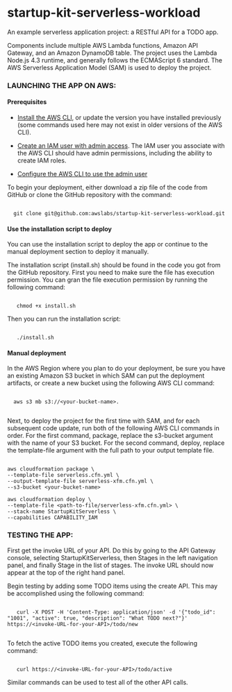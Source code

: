 # startup-kit-serverless-workload

An example serverless application project:  a RESTful API for a TODO app.

Components include multiple AWS Lambda functions, Amazon API Gateway, and an 
Amazon DynamoDB table.  The project uses the Lambda Node.js 4.3 runtime, and 
generally follows the ECMAScript 6 standard.  The AWS Serverless Application 
Model (SAM) is used to deploy the project. 

### LAUNCHING THE APP ON AWS:

#### Prerequisites

- [Install the AWS CLI](http://docs.aws.amazon.com/cli/latest/userguide/installing.html), or update
 the version you have installed previously (some commands used here may not
 exist in older versions of the AWS CLI).

- [Create an IAM user with admin access](http://docs.aws.amazon.com/IAM/latest/UserGuide/getting-started_create-admin-group.html).
 The IAM user you associate with the AWS CLI should have admin permissions, including the ability to create IAM roles.

- [Configure the AWS CLI to use the admin user](http://docs.aws.amazon.com/cli/latest/reference/configure/)




To begin your deployment, either download a zip file of the code from GitHub 
or clone the GitHub repository with the command:  

```

  git clone git@github.com:awslabs/startup-kit-serverless-workload.git

```


#### Use the installation script to deploy

You can use the installation script to deploy the app or continue to the manual deployment section to deploy it manually.

The installation script (install.sh) should be found in the code you got from the GitHub repository. First you need to
make sure the file has execution permission. You can gran the file execution permission by running the following command:

```
   
   chmod +x install.sh

```

Then you can run the installation script:

```
   
   ./install.sh

```



#### Manual deployment



In the AWS Region where you plan to do your deployment, be sure you have an 
existing Amazon S3 bucket in which SAM can put the deployment artifacts, or 
create a new bucket using the following AWS CLI command:  

```

  aws s3 mb s3://<your-bucket-name>.  
  
```

Next, to deploy the project for the first time with SAM, and for each subsequent 
code update, run both of the following AWS CLI commands in order.  For the 
first command, package, replace the s3-bucket argument with the name of your 
S3 bucket.  For the second command, deploy, replace the template-file argument 
with the full path to your output template file.

```

aws cloudformation package \
--template-file serverless.cfn.yml \
--output-template-file serverless-xfm.cfn.yml \
--s3-bucket <your-bucket-name>

aws cloudformation deploy \
--template-file <path-to-file/serverless-xfm.cfn.yml> \
--stack-name StartupKitServerless \
--capabilities CAPABILITY_IAM

```

### TESTING THE APP:

First get the invoke URL of your API.  Do this by going to the API Gateway console, 
selecting StartupKitServerless, then Stages in the left navigation panel, and finally 
Stage in the list of stages.  The invoke URL should now appear at the top of the right 
hand panel.  

Begin testing by adding some TODO items using the create API.  This may be
accomplished using the following command: 

```

   curl -X POST -H 'Content-Type: application/json' -d '{"todo_id": "1001", "active": true, "description": "What TODO next?"}' https://<invoke-URL-for-your-API>/todo/new
   
```

To fetch the active TODO items you created, execute the following command:

```

   curl https://<invoke-URL-for-your-API>/todo/active

```

Similar commands can be used to test all of the other API calls.
